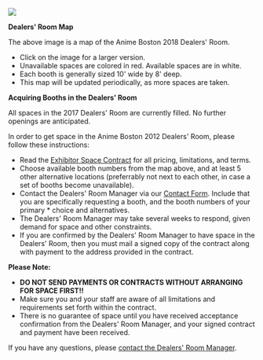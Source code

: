 <a href="/images/dealers/dealers_room_2017.png"><img class="img-responsive" src="/images/dealers/dealers_room_2017.png"></a>

**Dealers' Room Map**

The above image is a map of the Anime Boston 2018 Dealers' Room.
* Click on the image for a larger version.
* Unavailable spaces are colored in red. Available spaces are in white.
* Each booth is generally sized 10' wide by 8' deep.
* This map will be updated periodically, as more spaces are taken.

**Acquiring Booths in the Dealers' Room**

All spaces in the 2017 Dealers' Room are currently filled. No further openings are anticipated.

In order to get space in the Anime Boston 2012 Dealers' Room, please follow these instructions:
* Read the [Exhibitor Space Contract](/files/exhibits/anime_boston_2020_dealers_room_contract.pdf) for all pricing, limitations, and terms.
* Choose available booth numbers from the map above, and at least 5 other alternative locations (preferrably not next to each other, in case a set of booths become unavailable).
* Contact the Dealers' Room Manager via our [Contact Form](/coninfo/contact/17). Include that you are specifically requesting a booth, and the booth numbers of your primary * choice and alternatives.
* The Dealers' Room Manager may take several weeks to respond, given demand for space and other constraints.
* If you are confirmed by the Dealers' Room Manager to have space in the Dealers' Room, then you must mail a signed copy of the contract along with payment to the address provided in the contract.

**Please Note:**
* **<span class="text-danger">DO NOT SEND PAYMENTS OR CONTRACTS WITHOUT ARRANGING FOR SPACE FIRST!!</span>**
* Make sure you and your staff are aware of all limitations and requirements set forth within the contract.
* There is no guarantee of space until you have received acceptance confirmation from the Dealers' Room Manager, and your signed contract and payment have been received.

If you have any questions, please [contact the Dealers' Room Manager](/coninfo/contact/17).
